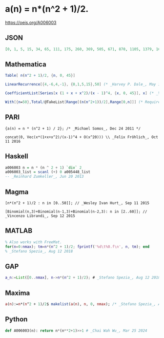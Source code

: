 # a\(n\) \= n\*\(n^2 \+ 1\)/2\.
https://oeis.org/A006003
## JSON
```JSON
[0, 1, 5, 15, 34, 65, 111, 175, 260, 369, 505, 671, 870, 1105, 1379, 1695, 2056, 2465, 2925, 3439, 4010, 4641, 5335, 6095, 6924, 7825, 8801, 9855, 10990, 12209, 13515, 14911, 16400, 17985, 19669, 21455, 23346, 25345, 27455, 29679, 32020, 34481, 37065, 39775]
```
## Mathematica
```Mathematica
Table[ n(n^2 + 1)/2, {n, 0, 45}]
```
```Mathematica
LinearRecurrence[{4,-6,4,-1}, {0,1,5,15},50] (* _Harvey P. Dale_, May 16 2012 *)
```
```Mathematica
CoefficientList[Series[x (1 + x + x^2)/(x - 1)^4, {x, 0, 45}], x] (* _Vincenzo Librandi_, Sep 12 2015 *)
```
```Mathematica
With[{n=50},Total/@TakeList[Range[(n(n^2+1))/2],Range[0,n]]] (* Requires Mathematica version 11 or later *) (* _Harvey P. Dale_, Nov 28 2017 *)
```
## PARI
```PARI
{a(n) = n * (n^2 + 1) / 2}; /* _Michael Somos_, Dec 24 2011 */
```
```PARI
concat(0, Vec(x*(1+x+x^2)/(x-1)^4 + O(x^20))) \\ _Felix Fröhlich_, Oct 11 2016
```
## Haskell
```Haskell
a006003 n = n * (n ^ 2 + 1) `div` 2
a006003_list = scanl (+) 0 a005448_list
-- _Reinhard Zumkeller_, Jun 20 2013
```
## Magma
```Magma
[n*(n^2 + 1)/2 : n in [0..50]]; // _Wesley Ivan Hurt_, Sep 11 2015
```
```Magma
[Binomial(n,3)+Binomial(n-1,3)+Binomial(n-2,3): n in [2..60]]; // _Vincenzo Librandi_, Sep 12 2015
```
## MATLAB
```MATLAB
% Also works with FreeMat.
for(n=0:nmax); tm=n*(n^2 + 1)/2; fprintf('%d\t%0.f\n', n, tm); end
% _Stefano Spezia_, Aug 12 2018
```
## GAP
```GAP
a_n:=List([0..nmax], n->n*(n^2 + 1)/2); # _Stefano Spezia_, Aug 12 2018
```
## Maxima
```Maxima
a(n):=n*(n^2 + 1)/2$ makelist(a(n), n, 0, nmax); /* _Stefano Spezia_, Aug 12 2018 */
```
## Python
```Python
def A006003(n): return n*(n**2+1)>>1 # _Chai Wah Wu_, Mar 25 2024
```
